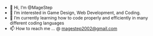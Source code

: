 - 👋 Hi, I’m @MageStep
- 👀 I’m interested in Game Design, Web Development, and Coding.
- 🌱 I’m currently learning how to code properly and efficiently in many different coding languages
- 📫 How to reach me ... @ magestep2002@gmail.com

<!---
MageStep/MageStep is a ✨ special ✨ repository because its `README.md` (this file) appears on your GitHub profile.
You can click the Preview link to take a look at your changes.
--->
